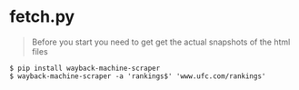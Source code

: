 
# fetch.py

> Before you start you need to get get the actual snapshots of the html files

```
$ pip install wayback-machine-scraper
$ wayback-machine-scraper -a 'rankings$' 'www.ufc.com/rankings'
```
